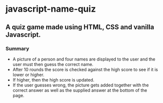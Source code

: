 # javascript-name-quiz
## A quiz game made using HTML, CSS and vanilla Javascript.
### Summary
- A picture of a person and four names are displayed to the user and the user must then guess the correct name.  
- After 10 rounds the score is checked against the high score to see if it is lower or higher.  
- If higher, then the high score is updated.  
- If the user guesses wrong, the picture gets added together with the correct answer as well as the supplied answer at the bottom of the page.
